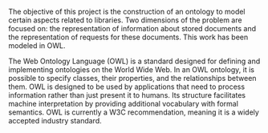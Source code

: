 The objective of this project is the construction of an ontology to model certain aspects related to libraries. Two dimensions of the problem are focused on: the representation of information about stored documents and the representation of requests for these documents. This work has been modeled in OWL.

The Web Ontology Language (OWL) is a standard designed for defining and implementing ontologies on the World Wide Web. In an OWL ontology, it is possible to specify classes, their properties, and the relationships between them. OWL is designed to be used by applications that need to process information rather than just present it to humans. Its structure facilitates machine interpretation by providing additional vocabulary with formal semantics. OWL is currently a W3C recommendation, meaning it is a widely accepted industry standard.





